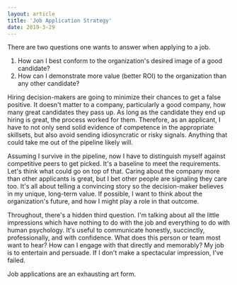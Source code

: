 ```yaml
---
layout: article
title: 'Job Application Strategy'
date: 2019-3-29
---
```


There are two questions one wants to answer when applying to a job.
1. How can I best conform to the organization's desired image of a good candidate?
2. How can I demonstrate more value (better ROI) to the organization than any other candidate?

Hiring decision-makers are going to minimize their chances to get a false positive. It doesn't matter to a company, particularly a good company, how many great candidates they pass up. As long as the candidate they end up hiring is great, the process worked for them. Therefore, as an applicant, I have to not only send solid evidence of competence in the appropriate skillsets, but also avoid sending idiosyncratic or risky signals. Anything that could take me out of the pipeline likely will.

Assuming I survive in the pipeline, now I have to distinguish myself against competitive peers to get picked. It's a baseline to meet the requirements. Let's think what could go on top of that. Caring about the company more than other applicants is great, but I bet other people are signaling they care too. It's all about telling a convincing story so the decision-maker believes in my unique, long-term value. If possible, I want to think about the organization's future, and how I might play a role in that outcome.

Throughout, there's a hidden third question. I'm talking about all the little impressions which have nothing to do with the job and everything to do with human psychology. It's useful to communicate honestly, succinctly, professionally, and with confidence. What does this person or team most want to hear? How can I engage with that directly and memorably? My job is to entertain and persuade. If I don't make a spectacular impression, I've failed.

Job applications are an exhausting art form.
